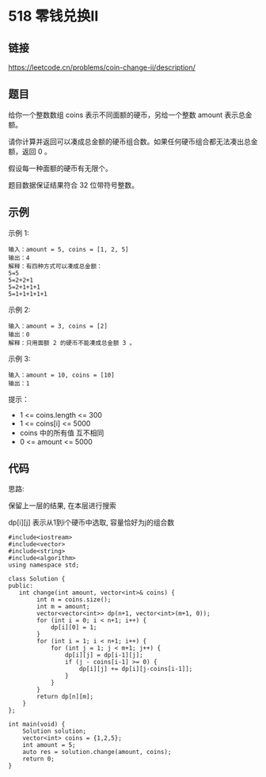 # 518 零钱兑换Ⅱ
## 链接
https://leetcode.cn/problems/coin-change-ii/description/

## 题目 
给你一个整数数组 coins 表示不同面额的硬币，另给一个整数 amount 表示总金额。

请你计算并返回可以凑成总金额的硬币组合数。如果任何硬币组合都无法凑出总金额，返回 0 。

假设每一种面额的硬币有无限个。 

题目数据保证结果符合 32 位带符号整数。

## 示例
示例 1:
```
输入：amount = 5, coins = [1, 2, 5]
输出：4
解释：有四种方式可以凑成总金额：
5=5
5=2+2+1
5=2+1+1+1
5=1+1+1+1+1
```
示例 2:
```
输入：amount = 3, coins = [2]
输出：0
解释：只用面额 2 的硬币不能凑成总金额 3 。
```
示例 3:
```
输入：amount = 10, coins = [10] 
输出：1
```

提示：

- 1 <= coins.length <= 300
- 1 <= coins[i] <= 5000
- coins 中的所有值 互不相同
- 0 <= amount <= 5000

## 代码
思路:

保留上一层的结果, 在本层进行搜索

dp[i][j] 表示从1到i个硬币中选取, 容量恰好为j的组合数

```
#include<iostream>
#include<vector>
#include<string>
#include<algorithm>
using namespace std;

class Solution {
public:
   int change(int amount, vector<int>& coins) {
   		int n = coins.size();
   		int m = amount;
		vector<vector<int>> dp(n+1, vector<int>(m+1, 0));
		for (int i = 0; i < n+1; i++) {
			dp[i][0] = 1;
		}
		for (int i = 1; i < n+1; i++) {
			for (int j = 1; j < m+1; j++) {
				dp[i][j] = dp[i-1][j];
				if (j - coins[i-1] >= 0) {
					dp[i][j] += dp[i][j-coins[i-1]];
				}
			}
		}
		return dp[n][m];
    }
};

int main(void) {
	Solution solution;
	vector<int> coins = {1,2,5};
	int amount = 5;
	auto res = solution.change(amount, coins);
    return 0;
}
```